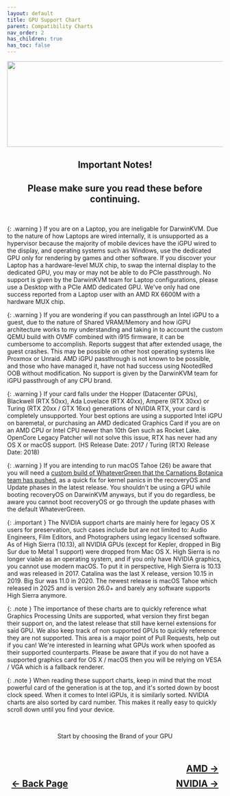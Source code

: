```yaml
---
layout: default
title: GPU Support Chart
parent: Compatibility Charts
nav_order: 2
has_children: true
has_toc: false
---
```


<style>
  .navigation-container {
    display: flex;
    justify-content: space-between;
    align-items: center;
    width: 100%;
  }

  .nav-button {
    margin: 10px;
  }

  .intel-next-button-container,
  .nvidia-next-button-container {
    text-align: right;
  }

  .intel-next-button,
  .nvidia-next-button {
    margin: 10px;
  }
</style>

<p align="center">
  <img width="650" height="200" src="../../../../assets/Headers/HeaderGPUSupportCharts.png">
</p>

<h2 align="center">Important Notes!</h2>
<h2 align="center">Please make sure you read these before continuing.</h2>
<br>

{: .warning }
If you are on a Laptop, you are ineligable for DarwinKVM. Due to the nature of how Laptops are wired internally, it is unsupported as a hypervisor because the majority of mobile devices have the iGPU wired to the display, and operating systems such as Windows, use the dedicated GPU only for rendering by games and other software. If you discover your Laptop has a hardware-level MUX chip, to swap the internal display to the dedicated GPU, you may or may not be able to do PCIe passthrough. No support is given by the DarwinKVM team for Laptop configurations, please use a Desktop with a PCIe AMD dedicated GPU. We've only had one success reported from a Laptop user with an AMD RX 6600M with a hardware MUX chip.

{: .warning }
If you are wondering if you can passthrough an Intel iGPU to a guest, due to the nature of Shared VRAM/Memory and how iGPU architecture works to my understanding and taking in to account the custom QEMU build with OVMF combined with i915 firmware, it can be cumbersome to accomplish. Reports suggest that after extended usage, the guest crashes. This may be possible on other host operating systems like Proxmox or Unraid. AMD iGPU passthrough is not known to be possible, and those who have managed it, have not had success using NootedRed OOB without modification. No support is given by the DarwinKVM team for iGPU passthrough of any CPU brand. 

{: .warning }
If your card falls under the Hopper (Datacenter GPUs), Blackwell (RTX 50xx), Ada Lovelace (RTX 40xx), Ampere (RTX 30xx) or Turing (RTX 20xx / GTX 16xx) generations of NVIDIA RTX, your card is completely unsupported. Your best options are using a supported Intel iGPU on baremetal, or purchasing an AMD dedicated Graphics Card if you are on an AMD CPU or Intel CPU newer than 10th Gen such as Rocket Lake. OpenCore Legacy Patcher will not solve this issue, RTX has never had any OS X or macOS support. (HS Release Date: 2017 / Turing (RTX) Release Date: 2018)

{: .warning }
If you are intending to run macOS Tahoe (26) be aware that you will need a [custom build of WhateverGreen that the Carnations Botanica team has pushed](https://github.com/Carnations-Botanica/WhateverGreen/actions/runs/17772496735), as a quick fix for kernel panics in the recoveryOS and Update phases in the latest release. You shouldn't be using a GPU while booting recoveryOS on DarwinKVM anyways, but if you do regardless, be aware you cannot boot recoveryOS or go through the update phases with the default WhateverGreen.

{: .important }
The NVIDIA support charts are mainly here for legacy OS X users for preservation, such cases include but are not limited to: Audio Engineers, Film Editors, and Photographers using legacy licensed software. As of High Sierra (10.13), all NVIDIA GPUs (except for Kepler, dropped in Big Sur due to Metal 1 support) were dropped from Mac OS X. High Sierra is no longer viable as an operating system, and if you only have NVIDIA graphics, you cannot use modern macOS. To put it in perspective, High Sierra is 10.13 and was released in 2017. Catalina was the last X release, version 10.15 in 2019. Big Sur was 11.0 in 2020. The newest release is macOS Tahoe which released in 2025 and is version 26.0+ and barely any software supports High Sierra anymore.

{: .note }
The importance of these charts are to quickly reference what Graphics Processing Units are supported, what version they first began their support on, and the latest release that still have kernel extensions for said GPU. We also keep track of non supported GPUs to quickly reference they are not supported. This area is a major point of Pull Requests, help out if you can! We're interested in learning what GPUs work when spoofed as their supported counterparts. Please be aware that if you do not have a supported graphics card for OS X / macOS then you will be relying on VESA / VGA which is a fallback renderer.

{: .note }
When reading these support charts, keep in mind that the most powerful card of the generation is at the top, and it's sorted down by boost clock speed. When it comes to Intel iGPUs, it is similarly sorted. NVIDIA charts are also sorted by card number. This makes it really easy to quickly scroll down until you find your device.

<br>
<p align="center">Start by choosing the Brand of your GPU</p>

<h2 align="center">
  <br>
  <div class="nvidia-next-button-container">
    <a class="nvidia-next-button" href="../01-AMD">AMD &rarr;</a>
  </div>
  <div class="navigation-container">
    <a class="nav-button" href="../../01-CPU">&larr; Back Page</a>
    <a class="nav-button" href="../02-NVIDIA">NVIDIA &rarr;</a>
  </div>
  <br>
</h2>
